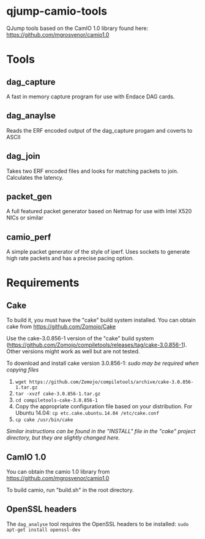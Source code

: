 qjump-camio-tools
===================

QJump tools based on the CamIO 1.0 library found here: https://github.com/mgrosvenor/camio1.0

Tools
=====

dag_capture
-----------
A fast in memory capture program for use with Endace DAG cards.


dag_anaylse
-----------
Reads the ERF encoded output of the dag_capture progam and coverts to ASCII

dag_join
--------
Takes two ERF encoded files and looks for matching packets to join. Calculates the latency.


packet_gen
----------
A full featured packet generator based on Netmap for use with Intel X520 NICs or similar

camio_perf
----------
A simple packet generator of the style of iperf. Uses sockets to generate high rate packets and has a precise pacing option.


Requirements
============

Cake
-----
To build it, you must have the "cake" build system installed.
You can obtain cake from https://github.com/Zomojo/Cake

Use the cake-3.0.856-1 version of the "cake" build system (https://github.com/Zomojo/compiletools/releases/tag/cake-3.0.856-1). Other versions might work as well but are not tested.

To download and install cake version 3.0.856-1: *sudo may be required when copying files*
  1. `wget https://github.com/Zomojo/compiletools/archive/cake-3.0.856-1.tar.gz`
  2. `tar -xvzf cake-3.0.856-1.tar.gz`
  3. `cd compiletools-cake-3.0.856-1`
  4. Copy the appropriate configuration file based on your distribution. For Ubuntu 14.04: `cp etc.cake.ubuntu.14.04 /etc/cake.conf`
  5. `cp cake /usr/bin/cake`

*Similar instructions can be found in the "INSTALL" file in the "cake" project directory, but they are slightly changed here.*

CamIO 1.0
---------
You can obtain the camio 1.0 library from
https://github.com/mgrosvenor/camio1.0

To build camio, run "build.sh" in the root directory.

OpenSSL headers
---------------
The `dag_analyse` tool requires the OpenSSL headers to be installed: `sudo apt-get install openssl-dev`
